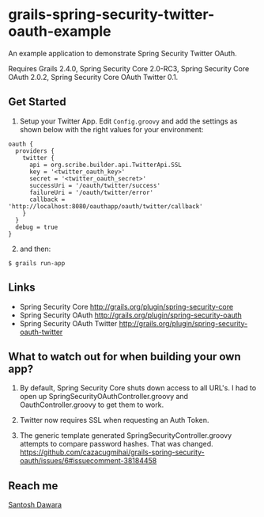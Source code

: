 grails-spring-security-twitter-oauth-example
============================================
An example application to demonstrate Spring Security Twitter OAuth.

Requires Grails 2.4.0, Spring Security Core 2.0-RC3, Spring Security 
Core OAuth 2.0.2, Spring Security Core OAuth Twitter 0.1.

Get Started
-----------
1. Setup your Twitter App. Edit `Config.groovy` and add the settings
as shown below with the right values for your environment:
```
oauth {
  providers {
    twitter {
      api = org.scribe.builder.api.TwitterApi.SSL
      key = '<twitter_oauth_key>'
      secret = '<twitter_oauth_secret>'
      successUri = '/oauth/twitter/success'
      failureUri = '/oauth/twitter/error'
      callback = 'http://localhost:8080/oauthapp/oauth/twitter/callback'
    }
  }
  debug = true
}

```

2. and then:

```
$ grails run-app
```

Links
-----
  * Spring Security Core http://grails.org/plugin/spring-security-core
  * Spring Security OAuth http://grails.org/plugin/spring-security-oauth
  * Spring Security OAuth Twitter http://grails.org/plugin/spring-security-oauth-twitter


What to watch out for when building your own app?
-------------------------------------------------
1. By default, Spring Security Core shuts down access to all URL's. I had to
   open up SpringSecurityOAuthController.groovy and OauthController.groovy to
   get them to work.

2. Twitter now requires SSL when requesting an Auth Token.

3. The generic template generated SpringSecurityController.groovy attempts to
   compare password hashes. That was changed. 
   https://github.com/cazacugmihai/grails-spring-security-oauth/issues/6#issuecomment-38184458


Reach me
--------
[Santosh Dawara](http://www.santoshdawara.com)
